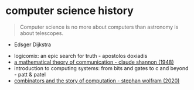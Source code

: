 # computer science history

> Computer science is no more about computers than astronomy is about telescopes.
- Edsger Dijkstra

* logicomix: an epic search for truth - apostolos doxiadis
* [a mathematical theory of communication - claude shannon (1948)](https://en.wikipedia.org/wiki/A_Mathematical_Theory_of_Communication)
* introduction to computing systems: from bits and gates to c and beyond - patt & patel
* [combinators and the story of computation - stephan wolfram (2020)](https://writings.stephenwolfram.com/2020/12/combinators-and-the-story-of-computation/)
